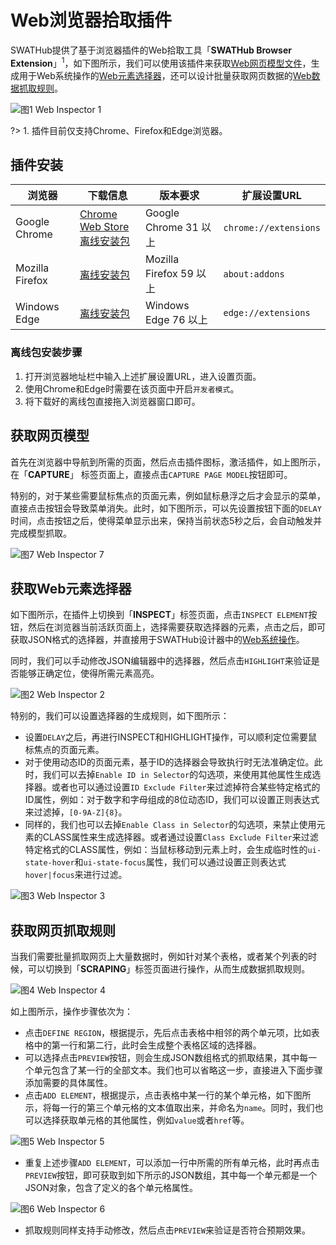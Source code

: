 Web浏览器拾取插件
===

SWATHub提供了基于浏览器插件的Web拾取工具「**SWATHub Browser Extension**」<sup>1</sup>，如下图所示，我们可以使用该插件来获取[Web网页模型文件](../dev/model_web)，生成用于Web系统操作的[Web元素选择器](../dev/sop_webapp#Web元素的选择器)，还可以设计批量获取网页数据的[Web数据抓取规则](../dev/sop_webapp#网页数据抓取)。

![图1  Web Inspector 1](../assets/img/manual-web_inspector-01.png)

?> 1. 插件目前仅支持Chrome、Firefox和Edge浏览器。

插件安装
---

| 浏览器       | 下载信息           | 版本要求 | 扩展设置URL
| ---------- | -----------   | ----------- | -----------
| Google Chrome | [Chrome Web Store](https://chrome.google.com/webstore/detail/swathub-inspector/mgjolppchlcakohembjnblmejhohpjio) <br>[离线安装包](tools/swathub-inspector_v2.0.0.zip)| Google Chrome 31 以上 | `chrome://extensions`
| Mozilla Firefox | [离线安装包](tools/swathub-inspector_v2.0.0.xpi)| Mozilla Firefox 59 以上 | `about:addons`
| Windows Edge | [离线安装包](tools/swathub-inspector_v2.0.0.zip)| Windows Edge 76 以上 | `edge://extensions`

### 离线包安装步骤

1. 打开浏览器地址栏中输入上述扩展设置URL，进入设置页面。
2. 使用Chrome和Edge时需要在该页面中开启`开发者模式`。
3. 将下载好的离线包直接拖入浏览器窗口即可。

获取网页模型
---

首先在浏览器中导航到所需的页面，然后点击插件图标，激活插件，如上图所示，在「**CAPTURE**」 标签页面上，直接点击`CAPTURE PAGE MODEL`按钮即可。

特别的，对于某些需要鼠标焦点的页面元素，例如鼠标悬浮之后才会显示的菜单，直接点击按钮会导致菜单消失。此时，如下图所示，可以先设置按钮下面的`DELAY`时间，点击按钮之后，使得菜单显示出来，保持当前状态5秒之后，会自动触发并完成模型抓取。

![图7  Web Inspector 7](../assets/img/manual-web_inspector-07.png)

获取Web元素选择器
---

如下图所示，在插件上切换到「**INSPECT**」标签页面，点击`INSPECT ELEMENT`按钮，然后在浏览器当前活跃页面上，选择需要获取选择器的元素，点击之后，即可获取JSON格式的选择器，并直接用于SWATHub设计器中的[Web系统操作](../dev/sop_webapp)。

同时，我们可以手动修改JSON编辑器中的选择器，然后点击`HIGHLIGHT`来验证是否能够正确定位，使得所需元素高亮。

![图2  Web Inspector 2](../assets/img/manual-web_inspector-02.png)

特别的，我们可以设置选择器的生成规则，如下图所示：
* 设置`DELAY`之后，再进行INSPECT和HIGHLIGHT操作，可以顺利定位需要鼠标焦点的页面元素。
* 对于使用动态ID的页面元素，基于ID的选择器会导致执行时无法准确定位。此时，我们可以去掉`Enable ID in Selector`的勾选项，来使用其他属性生成选择器。或者也可以通过设置`ID Exclude Filter`来过滤掉符合某些特定格式的ID属性，例如：对于数字和字母组成的8位动态ID，我们可以设置正则表达式来过滤掉，`[0-9A-Z]{8}`。
* 同样的，我们也可以去掉`Enable Class in Selector`的勾选项，来禁止使用元素的CLASS属性来生成选择器。或者通过设置`Class Exclude Filter`来过滤特定格式的CLASS属性，例如：当鼠标移动到元素上时，会生成临时性的`ui-state-hover`和`ui-state-focus`属性，我们可以通过设置正则表达式`hover|focus`来进行过滤。

![图3  Web Inspector 3](../assets/img/manual-web_inspector-03.png)

获取网页抓取规则
---

当我们需要批量抓取网页上大量数据时，例如针对某个表格，或者某个列表的时候，可以切换到「**SCRAPING**」标签页面进行操作，从而生成数据抓取规则。

![图4  Web Inspector 4](../assets/img/manual-web_inspector-04.png)

如上图所示，操作步骤依次为：
* 点击`DEFINE REGION`，根据提示，先后点击表格中相邻的两个单元项，比如表格中的第一行和第二行，此时会生成整个表格区域的选择器。
* 可以选择点击`PREVIEW`按钮，则会生成JSON数组格式的抓取结果，其中每一个单元包含了某一行的全部文本。我们也可以省略这一步，直接进入下面步骤添加需要的具体属性。
* 点击`ADD ELEMENT`，根据提示，点击表格中某一行的某个单元格，如下图所示，将每一行的第三个单元格的文本值取出来，并命名为`name`。同时，我们也可以选择获取单元格的其他属性，例如`value`或者`href`等。

![图5  Web Inspector 5](../assets/img/manual-web_inspector-05.png)

* 重复上述步骤`ADD ELEMENT`，可以添加一行中所需的所有单元格，此时再点击`PREVIEW`按钮，即可获取到如下所示的JSON数组，其中每一个单元都是一个JSON对象，包含了定义的各个单元格属性。

![图6  Web Inspector 6](../assets/img/manual-web_inspector-06.png)

* 抓取规则同样支持手动修改，然后点击`PREVIEW`来验证是否符合预期效果。